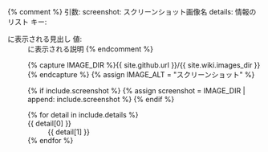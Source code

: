 {% comment %}
  引数:
    screenshot: スクリーンショット画像名
    details: 情報のリスト
      キー: <dt>に表示される見出し
      値: <dd>に表示される説明
{% endcomment %}

{% capture IMAGE_DIR %}{{ site.github.url }}/{{ site.wiki.images_dir }}{% endcapture %}
{% assign IMAGE_ALT = "スクリーンショット" %}

<p>
  {% if include.screenshot %}
    {% assign screenshot = IMAGE_DIR | append: include.screenshot %}
    <amp-img
      class  = "screenshot"
      layout = "responsive"
      height = "1"
      width  = "2"
      alt    = "{{ IMAGE_ALT }}"
      src    = "{{ screenshot }}"
      tabindex>
    </amp-img>
  {% endif %}

  <dl>
    {% for detail in include.details %}
      <dt>{{ detail[0] }}</dt>
      <dd>{{ detail[1] }}</dd>
    {% endfor %}
  </dl>
</p>
